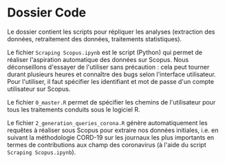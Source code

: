 # Dossier Code

Le dossier contient les scripts pour répliquer les analyses (extraction des données, retraitement des données, traitements statistiques).

Le fichier ```Scraping Scopus.ipynb``` est le script (Python) qui permet de réaliser l'aspiration automatique des données sur Scopus. Nous déconseillons d'essayer de l'utiliser sans précaution : cela peut tourner durant plusieurs heures et connaître des bugs selon l'interface utilisateur.
Pour l'utiliser, il faut spécifier les identifiant et mot de passe d'un compte utilisateur sur Scopus.

Le fichier ```0_master.R``` permet de spécifier les chemins de l'utilisateur pour tous les traitements conduits sous le logiciel R.

Le fichier ```2_generation_queries_corona.R``` génère automatiquement les requêtes à réaliser sous Scopus pour extraire nos données initiales, i.e. en suivant la méthodologie CORD-19 sur les journaux les plus importants en termes de contributions aux champ des coronavirus (à l'aide du script ```Scraping Scopus.ipynb```).


